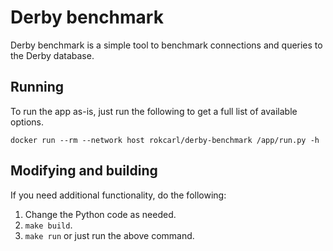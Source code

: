 # Derby benchmark

Derby benchmark is a simple tool to benchmark connections and queries to the
Derby database.

## Running

To run the app as-is, just run the following to get a full list of available
options.

```
docker run --rm --network host rokcarl/derby-benchmark /app/run.py -h
```

## Modifying and building

If you need additional functionality, do the following:

1. Change the Python code as needed.
2. `make build`.
3. `make run` or just run the above command.
